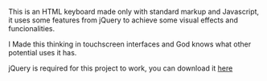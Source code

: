 This is an HTML keyboard made only with standard markup and Javascript, it uses some features from jQuery to achieve some visual effects and funcionalities.

I Made this thinking in touchscreen interfaces and God knows what other potential uses it has.

jQuery is required for this project to work, you can download it [here](http://www.jquery.com)